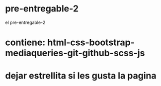 # pre-entregable-2
el pre-entregable-2
# contiene: html-css-bootstrap-mediaqueries-git-github-scss-js
# dejar estrellita si les gusta la pagina
